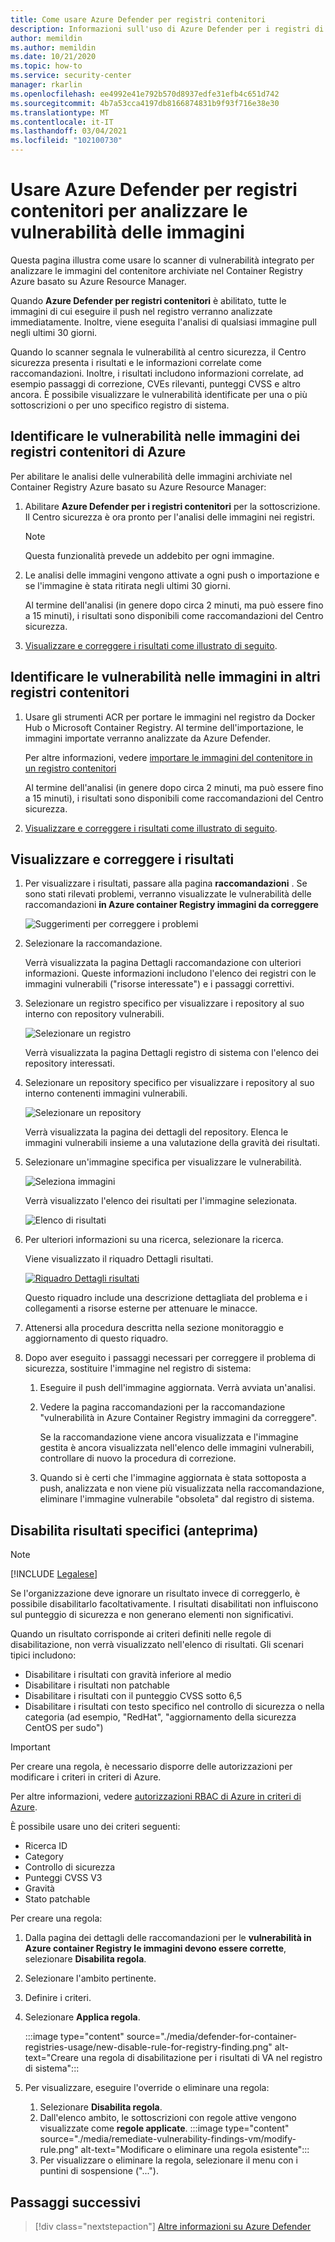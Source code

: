 ```yaml
---
title: Come usare Azure Defender per registri contenitori
description: Informazioni sull'uso di Azure Defender per i registri di contenitori per analizzare le immagini Linux nei registri ospitati da Linux
author: memildin
ms.author: memildin
ms.date: 10/21/2020
ms.topic: how-to
ms.service: security-center
manager: rkarlin
ms.openlocfilehash: ee4992e41e792b570d8937edfe31efb4c651d742
ms.sourcegitcommit: 4b7a53cca4197db8166874831b9f93f716e38e30
ms.translationtype: MT
ms.contentlocale: it-IT
ms.lasthandoff: 03/04/2021
ms.locfileid: "102100730"
---
```

# <a name="use-azure-defender-for-container-registries-to-scan-your-images-for-vulnerabilities"></a>Usare Azure Defender per registri contenitori per analizzare le vulnerabilità delle immagini

Questa pagina illustra come usare lo scanner di vulnerabilità integrato per analizzare le immagini del contenitore archiviate nel Container Registry Azure basato su Azure Resource Manager.

Quando **Azure Defender per registri contenitori** è abilitato, tutte le immagini di cui eseguire il push nel registro verranno analizzate immediatamente. Inoltre, viene eseguita l'analisi di qualsiasi immagine pull negli ultimi 30 giorni. 

Quando lo scanner segnala le vulnerabilità al centro sicurezza, il Centro sicurezza presenta i risultati e le informazioni correlate come raccomandazioni. Inoltre, i risultati includono informazioni correlate, ad esempio passaggi di correzione, CVEs rilevanti, punteggi CVSS e altro ancora. È possibile visualizzare le vulnerabilità identificate per una o più sottoscrizioni o per uno specifico registro di sistema.


## <a name="identify-vulnerabilities-in-images-in-azure-container-registries"></a>Identificare le vulnerabilità nelle immagini dei registri contenitori di Azure 

Per abilitare le analisi delle vulnerabilità delle immagini archiviate nel Container Registry Azure basato su Azure Resource Manager:

1. Abilitare **Azure Defender per i registri contenitori** per la sottoscrizione. Il Centro sicurezza è ora pronto per l'analisi delle immagini nei registri.

    >[!NOTE]
    > Questa funzionalità prevede un addebito per ogni immagine.

1. Le analisi delle immagini vengono attivate a ogni push o importazione e se l'immagine è stata ritirata negli ultimi 30 giorni. 

    Al termine dell'analisi (in genere dopo circa 2 minuti, ma può essere fino a 15 minuti), i risultati sono disponibili come raccomandazioni del Centro sicurezza.

1. [Visualizzare e correggere i risultati come illustrato di seguito](#view-and-remediate-findings).

## <a name="identify-vulnerabilities-in-images-in-other-container-registries"></a>Identificare le vulnerabilità nelle immagini in altri registri contenitori 

1. Usare gli strumenti ACR per portare le immagini nel registro da Docker Hub o Microsoft Container Registry.  Al termine dell'importazione, le immagini importate verranno analizzate da Azure Defender. 

    Per altre informazioni, vedere [importare le immagini del contenitore in un registro contenitori](../container-registry/container-registry-import-images.md)

    Al termine dell'analisi (in genere dopo circa 2 minuti, ma può essere fino a 15 minuti), i risultati sono disponibili come raccomandazioni del Centro sicurezza.

1. [Visualizzare e correggere i risultati come illustrato di seguito](#view-and-remediate-findings).


## <a name="view-and-remediate-findings"></a>Visualizzare e correggere i risultati

1. Per visualizzare i risultati, passare alla pagina **raccomandazioni** . Se sono stati rilevati problemi, verranno visualizzate le vulnerabilità delle raccomandazioni **in Azure container Registry immagini da correggere**

    ![Suggerimenti per correggere i problemi ](media/monitor-container-security/acr-finding.png)

1. Selezionare la raccomandazione. 

    Verrà visualizzata la pagina Dettagli raccomandazione con ulteriori informazioni. Queste informazioni includono l'elenco dei registri con le immagini vulnerabili ("risorse interessate") e i passaggi correttivi. 

1. Selezionare un registro specifico per visualizzare i repository al suo interno con repository vulnerabili.

    ![Selezionare un registro](media/monitor-container-security/acr-finding-select-registry.png)

    Verrà visualizzata la pagina Dettagli registro di sistema con l'elenco dei repository interessati.

1. Selezionare un repository specifico per visualizzare i repository al suo interno contenenti immagini vulnerabili.

    ![Selezionare un repository](media/monitor-container-security/acr-finding-select-repository.png)

    Verrà visualizzata la pagina dei dettagli del repository. Elenca le immagini vulnerabili insieme a una valutazione della gravità dei risultati.

1. Selezionare un'immagine specifica per visualizzare le vulnerabilità.

    ![Seleziona immagini](media/monitor-container-security/acr-finding-select-image.png)

    Verrà visualizzato l'elenco dei risultati per l'immagine selezionata.

    ![Elenco di risultati](media/monitor-container-security/acr-findings.png)

1. Per ulteriori informazioni su una ricerca, selezionare la ricerca. 

    Viene visualizzato il riquadro Dettagli risultati.

    [![Riquadro Dettagli risultati](media/monitor-container-security/acr-finding-details-pane.png)](media/monitor-container-security/acr-finding-details-pane.png#lightbox)

    Questo riquadro include una descrizione dettagliata del problema e i collegamenti a risorse esterne per attenuare le minacce.

1. Attenersi alla procedura descritta nella sezione monitoraggio e aggiornamento di questo riquadro.

1. Dopo aver eseguito i passaggi necessari per correggere il problema di sicurezza, sostituire l'immagine nel registro di sistema:

    1. Eseguire il push dell'immagine aggiornata. Verrà avviata un'analisi. 
    
    1. Vedere la pagina raccomandazioni per la raccomandazione "vulnerabilità in Azure Container Registry immagini da correggere". 
    
        Se la raccomandazione viene ancora visualizzata e l'immagine gestita è ancora visualizzata nell'elenco delle immagini vulnerabili, controllare di nuovo la procedura di correzione.

    1. Quando si è certi che l'immagine aggiornata è stata sottoposta a push, analizzata e non viene più visualizzata nella raccomandazione, eliminare l'immagine vulnerabile "obsoleta" dal registro di sistema.


## <a name="disable-specific-findings-preview"></a>Disabilita risultati specifici (anteprima)

> [!NOTE]
> [!INCLUDE [Legalese](../../includes/security-center-preview-legal-text.md)]

Se l'organizzazione deve ignorare un risultato invece di correggerlo, è possibile disabilitarlo facoltativamente. I risultati disabilitati non influiscono sul punteggio di sicurezza e non generano elementi non significativi.

Quando un risultato corrisponde ai criteri definiti nelle regole di disabilitazione, non verrà visualizzato nell'elenco di risultati. Gli scenari tipici includono:

- Disabilitare i risultati con gravità inferiore al medio
- Disabilitare i risultati non patchable
- Disabilitare i risultati con il punteggio CVSS sotto 6,5
- Disabilitare i risultati con testo specifico nel controllo di sicurezza o nella categoria (ad esempio, "RedHat", "aggiornamento della sicurezza CentOS per sudo")

> [!IMPORTANT]
> Per creare una regola, è necessario disporre delle autorizzazioni per modificare i criteri in criteri di Azure.
>
> Per altre informazioni, vedere [autorizzazioni RBAC di Azure in criteri di Azure](../governance/policy/overview.md#azure-rbac-permissions-in-azure-policy).

È possibile usare uno dei criteri seguenti: 

- Ricerca ID 
- Category
- Controllo di sicurezza 
- Punteggi CVSS V3
- Gravità 
- Stato patchable 

Per creare una regola:

1. Dalla pagina dei dettagli delle raccomandazioni per le **vulnerabilità in Azure container Registry le immagini devono essere corrette**, selezionare **Disabilita regola**.
1. Selezionare l'ambito pertinente.
1. Definire i criteri.
1. Selezionare **Applica regola**.

    :::image type="content" source="./media/defender-for-container-registries-usage/new-disable-rule-for-registry-finding.png" alt-text="Creare una regola di disabilitazione per i risultati di VA nel registro di sistema":::

1. Per visualizzare, eseguire l'override o eliminare una regola: 
    1. Selezionare **Disabilita regola**.
    1. Dall'elenco ambito, le sottoscrizioni con regole attive vengono visualizzate come **regole applicate**.
        :::image type="content" source="./media/remediate-vulnerability-findings-vm/modify-rule.png" alt-text="Modificare o eliminare una regola esistente":::
    1. Per visualizzare o eliminare la regola, selezionare il menu con i puntini di sospensione ("...").


## <a name="next-steps"></a>Passaggi successivi

> [!div class="nextstepaction"]
> [Altre informazioni su Azure Defender](azure-defender.md)